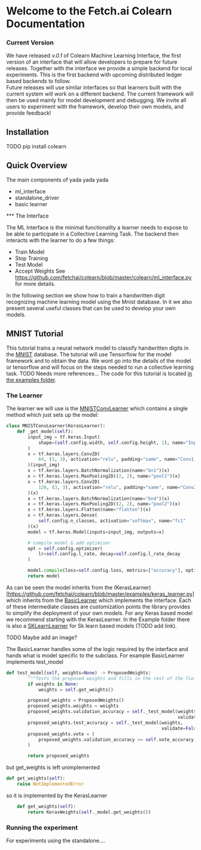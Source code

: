 # Welcome to the Fetch.ai Colearn Documentation

### Current Version

We have released *v.0.1* of Colearn Machine Learning Interface, the first version of an interface that will allow developers to prepare for future releases. 
Together with the interface we provide a simple backend for local experiments. This is the first backend with upcoming distributed ledger based backends to follow.  
Future releases will use similar interfaces so that learners built with the current system will work on a different backend.
The current framework will then be used mainly for model development and debugging.
We invite all users to experiment with the framework, develop their own models, and provide feedback!

## Installation
TODO
pip install colearn

## Quick Overview

The main components of yada yada yada
* ml_interface
* standalone_driver
* basic learner

*** The Interface

The ML Interface is the minimal functionality a learner needs to expose to be able to participate in a Collective Learning Task. The backend then interacts with the learner to do a few things:
* Train Model
* Stop Training
* Test Model
* Accept Weights
See https://github.com/fetchai/colearn/blob/master/colearn/ml_interface.py for more details. 

In the following section we show how to train a handwritten digit recognizing machine learning model using the Mnist database. 
In it we also present several useful classes that can be used to develop your own models. 

## MNIST Tutorial

This tutorial trains a neural network model to classify handwritten digits in the [MNIST](http://yann.lecun.com/exdb/mnist/) database.
The tutorial will use Tensorflow for the model framework and to obtain the data. We wont go into the details of the model or tensorflow and will focus on the steps needed to run a collective learning task. TODO Needs more references... 
The code for this tutorial is located [in the examples folder](https://github.com/fetchai/colearn/tree/master/examples/mnist). 

### The Learner

The learner we will use is the [MNISTConvLearner](https://github.com/fetchai/colearn/blob/master/examples/mnist/models.py) which contains a single method which just sets up the model:

```python
class MNISTConvLearner(KerasLearner):
    def _get_model(self):
        input_img = tf.keras.Input(
            shape=(self.config.width, self.config.height, 1), name="Input"
        )
        x = tf.keras.layers.Conv2D(
            64, (3, 3), activation="relu", padding="same", name="Conv1_1"
        )(input_img)
        x = tf.keras.layers.BatchNormalization(name="bn1")(x)
        x = tf.keras.layers.MaxPooling2D((2, 2), name="pool1")(x)
        x = tf.keras.layers.Conv2D(
            128, (3, 3), activation="relu", padding="same", name="Conv2_1"
        )(x)
        x = tf.keras.layers.BatchNormalization(name="bn4")(x)
        x = tf.keras.layers.MaxPooling2D((2, 2), name="pool2")(x)
        x = tf.keras.layers.Flatten(name="flatten")(x)
        x = tf.keras.layers.Dense(
            self.config.n_classes, activation="softmax", name="fc1"
        )(x)
        model = tf.keras.Model(inputs=input_img, outputs=x)

        # compile model & add optimiser
        opt = self.config.optimizer(
            lr=self.config.l_rate, decay=self.config.l_rate_decay
        )

        model.compile(loss=self.config.loss, metrics=["accuracy"], optimizer=opt)
        return model
```

As can be seen the model inherits from the (KerasLearner)[https://github.com/fetchai/colearn/blob/master/examples/keras_learner.py] which inherits from the [BasicLearner](https://github.com/fetchai/colearn/blob/66f50b446533d0bea67aea3f6bfa1990a0925d14/colearn/model.py) which implements the interface. Each of these intermediate classes are customization points the library provides to simplify the deployment of your own models. For any Keras based model we recommend starting with the KerasLearner. In the Example folder there is also a [SKLearnLearner](https://github.com/fetchai/colearn/blob/master/examples/sklearn_learner.py) for Sk learn based models (TODO add link). 

TODO Maybe add an image?


The BasicLearner handles some of the logic required by the interface and hands what is model specific to the subclass. For example BasicLearner implements test_model

```python
def test_model(self, weights=None) -> ProposedWeights:
        """Tests the proposed weights and fills in the rest of the fields"""
        if weights is None:
            weights = self.get_weights()

        proposed_weights = ProposedWeights()
        proposed_weights.weights = weights
        proposed_weights.validation_accuracy = self._test_model(weights,
                                                                validate=True)
        proposed_weights.test_accuracy = self._test_model(weights,
                                                          validate=False)
        proposed_weights.vote = (
            proposed_weights.validation_accuracy >= self.vote_accuracy
        )

        return proposed_weights
```
but get_weights is left unimplemented
```python
def get_weights(self):
    raise NotImplementedError
```
so it is implemented by the KerasLearner
```python
    def get_weights(self):
        return KerasWeights(self._model.get_weights())
```

### Running the experiment

For experiments using the standalone....


